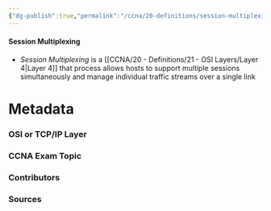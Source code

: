 ```yaml
---
{"dg-publish":true,"permalink":"/ccna/20-definitions/session-multiplexing/","tags":["defs_ccna"],"created":"2023-11-05T10:55:11.000-08:00","updated":"2023-11-07T13:45:36.938-08:00"}
---
```


#### Session Multiplexing
- *Session Multiplexing* is a [[CCNA/20 - Definitions/21 - OSI Layers/Layer 4\|Layer 4]] that process allows hosts to support multiple sessions simultaneously and manage individual traffic streams over a single link

# Metadata
### OSI or TCP/IP Layer

### CCNA Exam Topic

### Contributors

### Sources
